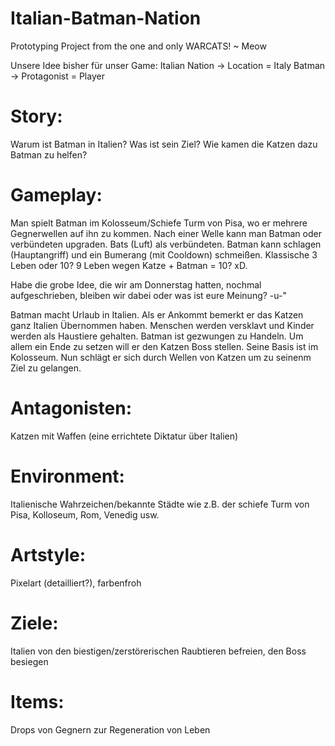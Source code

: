 # Italian-Batman-Nation
Prototyping Project from the one and only  WARCATS! ~ Meow

Unsere Idee bisher für unser Game:
Italian Nation -> Location = Italy
Batman -> Protagonist = Player

# Story:
Warum ist Batman in Italien? Was ist sein Ziel? Wie kamen die Katzen dazu Batman zu helfen?

# Gameplay: 
Man spielt Batman im Kolosseum/Schiefe Turm von Pisa, wo er mehrere Gegnerwellen auf ihn zu kommen. Nach einer Welle kann man Batman oder verbündeten upgraden. Bats (Luft) als verbündeten. Batman kann schlagen (Hauptangriff) und ein Bumerang (mit Cooldown) schmeißen. Klassische 3 Leben oder 10? 9 Leben wegen Katze + Batman = 10? xD. 

Habe die grobe Idee, die wir am Donnerstag hatten, nochmal aufgeschrieben, bleiben wir dabei oder was ist eure Meinung? -u-"

Batman macht Urlaub in Italien. Als er Ankommt bemerkt er das Katzen ganz Italien Übernommen haben. Menschen werden versklavt und Kinder werden als Haustiere gehalten. Batman ist gezwungen zu Handeln. Um allem ein Ende zu setzen will er den Katzen Boss stellen. Seine Basis ist im Kolosseum. Nun schlägt er sich durch Wellen von Katzen um zu seinenm Ziel zu gelangen.

# Antagonisten:
Katzen mit Waffen (eine errichtete Diktatur über Italien)

# Environment:
Italienische Wahrzeichen/bekannte Städte wie z.B. der schiefe Turm von Pisa, Kolloseum, Rom, Venedig usw.

# Artstyle:
Pixelart (detailliert?), farbenfroh

# Ziele:
Italien von den biestigen/zerstörerischen Raubtieren befreien, den Boss besiegen

# Items:
Drops von Gegnern zur Regeneration von Leben

